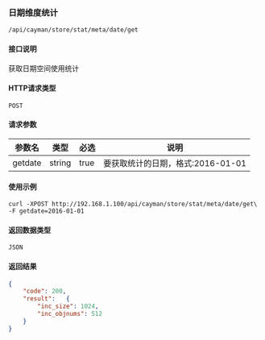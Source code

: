 ### 日期维度统计

`/api/cayman/store/stat/meta/date/get`

#### 接口说明
获取日期空间使用统计

#### HTTP请求类型
`POST`

#### 请求参数
|参数名|类型|必选|说明|
|--|--|--|--|
|getdate|string|true|要获取统计的日期，格式:2016-01-01|

#### 使用示例
```
curl -XPOST http://192.168.1.100/api/cayman/store/stat/meta/date/get\
-F getdate=2016-01-01
```

#### 返回数据类型
`JSON`

#### 返回结果
```json
{
	"code":	200,
	"result":	{
		"inc_size":	1024,
		"inc_objnums": 512
	}
}
```
